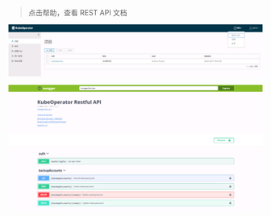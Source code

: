
> 点击帮助，查看 REST API 文档

![api_swagger](../img/dev/swagger-1.png)

![api_swagger](../img/dev/swagger-2.png)

